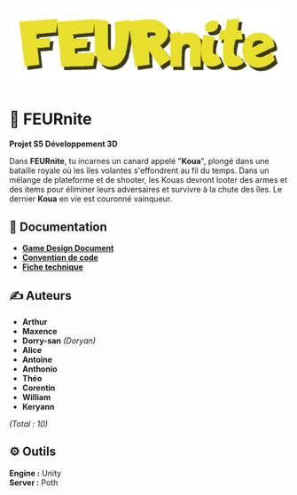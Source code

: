![alt text](logo.png)

# 🐥 FEURnite

**Projet S5 Développement 3D**

Dans **FEURnite**, tu incarnes un canard appelé "**Koua**", plongé dans une bataille royale où les îles volantes s'effondrent au fil du temps. Dans un mélange de plateforme et de shooter, les Kouas devront looter des armes et des items pour éliminer leurs adversaires et survivre à la chute des îles. Le dernier **Koua** en vie est couronné vainqueur.

## 📖 Documentation

- **[Game Design Document](docs/GDD.md)**
- **[Convention de code](docs/convention-de-code.md)**
- **[Fiche technique](docs/fiche-technique.md)**


## ✍️ Auteurs

- **Arthur**
- **Maxence**
- **Dorry-san** *(Doryan)*
- **Alice**
- **Antoine**
- **Anthonio**
- **Théo**
- **Corentin**
- **William**
- **Keryann**

*(Total : 10)*

## ⚙️ Outils

**Engine :** Unity  
**Server :** Poth
